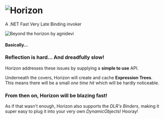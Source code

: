 # ![Horizon](https://cloud.githubusercontent.com/assets/544444/12792271/5a2c4680-caab-11e5-927d-6a2646454c14.png)

A .NET Fast Very Late Binding invoker

![Beyond the horizon by agnidevi](https://cloud.githubusercontent.com/assets/544444/12533192/19b405d8-c228-11e5-9a12-2f6720e09e7e.jpg)

#### Basically…

### Reflection is hard… And dreadfully slow!

Horizon addresses these issues by supplying a **simple to use** API.

Underneath the covers, Horizon will create and cache **Expression Trees**. This means there will be a small *one time hit* which will be hardly noticeable. 

### From then on, Horizon will be **blazing fast**!

As if that wasn't enough, Horizon also supports the *DLR's Binders*, making it super easy to plug it into your very own *DynamicObject*s! Hooray!
